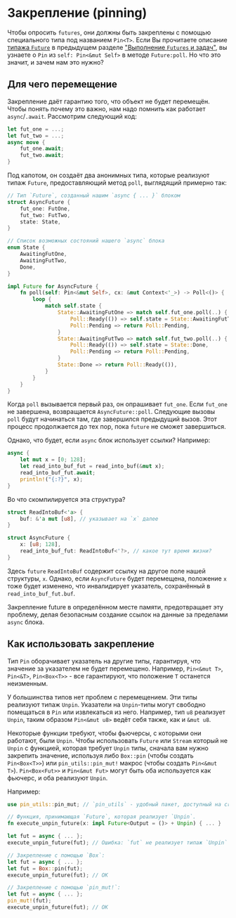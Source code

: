 # Закрепление (pinning)

Чтобы опросить `futures`, они должны быть закреплены с помощью специального типа под названием
`Pin<T>`. Если Вы прочитаете описание [типажа `Future`] в
предыдущем разделе ["Выполнение `Futures` и задач"], вы узнаете о
`Pin` из `self: Pin<&mut Self>` в методе `Future:poll`.
Но что это значит, и зачем нам это нужно?

## Для чего перемещение

Закрепление даёт гарантию того, что объект не будет перемещён.
Чтобы понять почему это важно, нам надо помнить как работает `async`/`.await`. 
Рассмотрим следующий код:

```rust
let fut_one = ...;
let fut_two = ...;
async move {
    fut_one.await;
    fut_two.await;
}
```

Под капотом, он создаёт два анонимных типа, которые реализуют типаж `Future`,
предоставляющий метод `poll`, выглядящий примерно так:

```rust
// Тип `Future`, созданный нашим `async { ... }` блоком
struct AsyncFuture {
    fut_one: FutOne,
    fut_two: FutTwo,
    state: State,
}

// Список возможных состояний нашего `async` блока
enum State {
    AwaitingFutOne,
    AwaitingFutTwo,
    Done,
}

impl Future for AsyncFuture {
    fn poll(self: Pin<&mut Self>, cx: &mut Context<'_>) -> Poll<()> {
        loop {
            match self.state {
                State::AwaitingFutOne => match self.fut_one.poll(..) {
                    Poll::Ready(()) => self.state = State::AwaitingFutTwo,
                    Poll::Pending => return Poll::Pending,
                }
                State::AwaitingFutTwo => match self.fut_two.poll(..) {
                    Poll::Ready(()) => self.state = State::Done,
                    Poll::Pending => return Poll::Pending,
                }
                State::Done => return Poll::Ready(()),
            }
        }
    }
}
```

Когда `poll` вызывается первый раз, он опрашивает 
`fut_one`. Если `fut_one` не завершена, 
возвращается `AsyncFuture::poll`. Следующие вызовы 
`poll` будут начинаться там, где завершился 
предыдущий вызов. Этот процесс продолжается до тех пор, пока 
`future` не сможет завершиться.

Однако, что будет, если `async` блок использует ссылки?
Например:

```rust
async {
    let mut x = [0; 128];
    let read_into_buf_fut = read_into_buf(&mut x);
    read_into_buf_fut.await;
    println!("{:?}", x);
}
```

Во что скомпилируется эта структура?

```rust
struct ReadIntoBuf<'a> {
    buf: &'a mut [u8], // указывает на `x` далее
}

struct AsyncFuture {
    x: [u8; 128],
    read_into_buf_fut: ReadIntoBuf<'?>, // какое тут время жизни?
}
```

Здесь `future` `ReadIntoBuf` содержит ссылку на другое 
поле нашей структуры, `x`. Однако, если 
`AsyncFuture` будет перемещена, положение 
`x` тоже будет изменено, что инвалидирует указатель, 
сохранённый в `read_into_buf_fut.buf`.

Закрепление future в определённом месте памяти, предотвращает 
эту проблему, делая безопасным создание ссылок на данные за 
пределами `async` блока.

## Как использовать закрепление

Тип `Pin` оборачивает указатель на другие типы, 
гарантируя, что значение за указателем не будет перемещено. 
Например, `Pin<&mut T>`, `Pin<&T>`,
`Pin<Box<T>>` - все гарантируют, что положение 
`T` останется неизменным.

У большинства типов нет проблем с перемещением. Эти типы 
реализуют типаж `Unpin`. Указатели на 
`Unpin`-типы могут свободно помещаться в 
`Pin` или извлекаться из него. Например, тип 
`u8` реализует `Unpin`, таким образом 
`Pin<&mut u8>` ведёт себя также, как и 
`&mut u8`.

Некоторые функции требуют, чтобы фьючерсы, с которыми они работают, были `Unpin`. Чтобы использовать
`Future` или `Stream` который не `Unpin` с функцией, которая требует
`Unpin` типы, сначала вам нужно закрепить значение, используя либо
`Box::pin` (чтобы создать `Pin<Box<T>>`) или `pin_utils::pin_mut!` макрос
(чтобы создать `Pin<&mut T>`). `Pin<Box<Fut>>` и `Pin<&mut Fut>` могут быть оба
используется как фьючерс, и оба реализуют `Unpin`.

Например:

```rust
use pin_utils::pin_mut; // `pin_utils` - удобный пакет, доступный на crates.io

// Функция, принимающая `Future`, которая реализует `Unpin`.
fn execute_unpin_future(x: impl Future<Output = ()> + Unpin) { ... }

let fut = async { ... };
execute_unpin_future(fut); // Ошибка: `fut` не реализует типаж `Unpin`

// Закрепление с помощью `Box`:
let fut = async { ... };
let fut = Box::pin(fut);
execute_unpin_future(fut); // OK

// Закрепление с помощью `pin_mut!`:
let fut = async { ... };
pin_mut!(fut);
execute_unpin_future(fut); // OK
```


["Выполнение `Futures` и задач"]: ../02_execution/01_chapter.md
[типажа `Future`]: ../02_execution/02_future.md